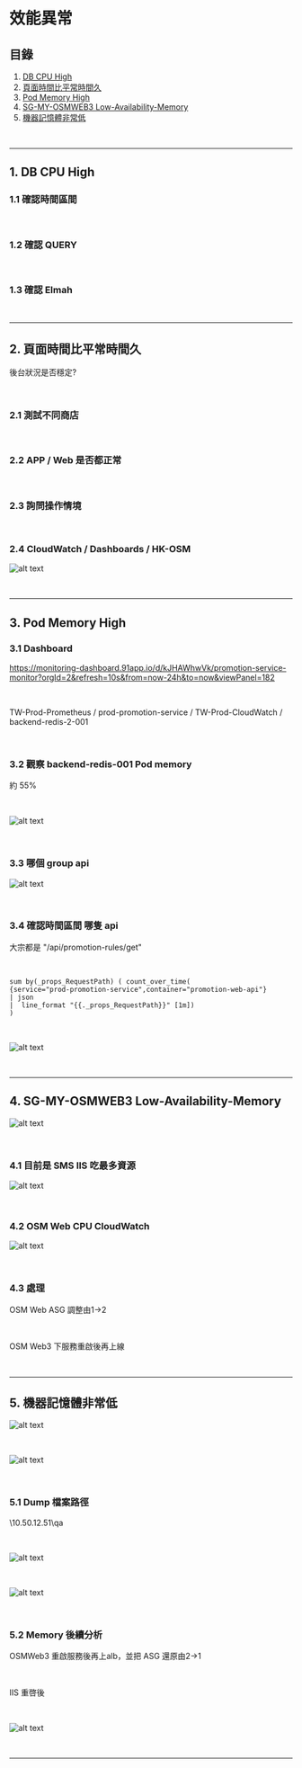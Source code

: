 # 效能異常

## 目錄
1. [DB CPU High](#1-db-cpu-high)
2. [頁面時間比平常時間久](#2-頁面時間比平常時間久)
3. [Pod Memory High](#3-pod-memory-high)
4. [SG-MY-OSMWEB3 Low-Availability-Memory](#4-sg-my-osmweb3-low-availability-memory)
5. [機器記憶體非常低](#5-機器記憶體非常低)

<br>

---

## 1. DB CPU High

### 1.1 確認時間區間

<br>

### 1.2 確認 QUERY

<br>

### 1.3 確認 Elmah

<br>

---

## 2. 頁面時間比平常時間久

後台狀況是否穩定?

<br>

### 2.1 測試不同商店

<br>

### 2.2 APP / Web 是否都正常

<br>

### 2.3 詢問操作情境

<br>

### 2.4 CloudWatch / Dashboards / HK-OSM

![alt text](./image-7.png)

<br>

---

## 3. Pod Memory High

### 3.1 Dashboard

https://monitoring-dashboard.91app.io/d/kJHAWhwVk/promotion-service-monitor?orgId=2&refresh=10s&from=now-24h&to=now&viewPanel=182

<br>

TW-Prod-Prometheus / prod-promotion-service / TW-Prod-CloudWatch / backend-redis-2-001

<br>

### 3.2 觀察 backend-redis-001 Pod memory

約 55%

<br>

![alt text](./image-8.png)

<br>

### 3.3 哪個 group api

![alt text](./image-9.png)

<br>

### 3.4 確認時間區間 哪隻 api

大宗都是 "/api/promotion-rules/get"

<br>

```
sum by(_props_RequestPath) ( count_over_time(
{service="prod-promotion-service",container="promotion-web-api"}
| json
|  line_format "{{._props_RequestPath}}" [1m])
)
```

<br>

![alt text](./image-10.png)

<br>

---

## 4. SG-MY-OSMWEB3 Low-Availability-Memory

![alt text](./image-11.png)

<br>

### 4.1 目前是 SMS IIS 吃最多資源

![alt text](./image-12.png)

<br>

### 4.2 OSM Web CPU CloudWatch

![alt text](./image-13.png)

<br>

### 4.3 處理

OSM Web ASG 調整由1->2

<br>

OSM Web3 下服務重啟後再上線

<br>

---

## 5. 機器記憶體非常低

![alt text](./image-14.png)

<br>

![alt text](./image-15.png)

<br>

### 5.1 Dump 檔案路徑

\\10.50.12.51\qa

<br>

![alt text](./image-16.png)

<br>

![alt text](./image-17.png)

<br>

### 5.2 Memory 後續分析

OSMWeb3 重啟服務後再上alb，並把 ASG 還原由2->1

<br>

IIS 重啓後

<br>

![alt text](./image-18.png)

<br>

---